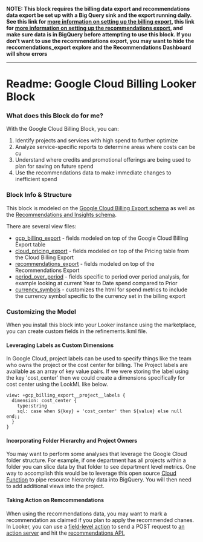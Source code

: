 **NOTE: This block requires the billing data export and recommendations data export be set up with a Big Query sink and the export running daily. See this link for [more information on setting up the billing export](https://cloud.google.com/billing/docs/how-to/export-data-bigquery), this link for [more information on setting up the recommendations export](https://cloud.google.com/recommender/docs/bq-export/export-recommendations-to-bq#creating_a_data_transfer_for_recommendations), and make sure data is in BigQuery before attempting to use this block. If you don't want to use the recommendations export, you may want to hide the reccomendations_export explore and the Recommendations Dashboard will show errors**

___
# Readme: Google Cloud Billing Looker Block

### What does this Block do for me?

With the Google Cloud Billing Block, you can:

1. Identify projects and services with high spend to further optimize
2. Analyze service-specific reports to determine areas where costs can be cu
3. Understand where credits and promotional offerings are being used to plan for saving on future spend
4. Use the recommendations data to make immediate changes to inefficient spend

### Block Info & Structure

This block is modeled on the [Google Cloud Billing Export schema](https://cloud.google.com/billing/docs/how-to/export-data-bigquery#data-tables) as well as the [Recommendations and Insights schema](https://cloud.google.com/recommender/docs/bq-export/export-recommendations-to-bq#example_queries).

There are several view files:
- [gcp_billing_export](/views/gcp_billing_export.view.lkml) - fields modeled on top of the Google Cloud Billing Export table
- [cloud_pricing_export](/views/cloud_pricing_export.view.lkml) - fields modeled on top of the Pricing table from the Cloud Billing Export
- [recommendations_export](/views/recommendations_export.view.lkml) - fields modeled on top of the Recommendations Export
- [period_over_period](/views/period_over_period.view.lkml) - fields specific to period over period analysis, for example looking at current Year to Date spend compared to Prior
- [currency_symbols](/views/currency_symbols.view.lkml) - customizes the html for spend metrics to include the currency symbol specific to the currency set in the billing export

### Customizing the Model

When you install this block into your Looker instance using the marketplace, you can create custom fields in the refinements.lkml file.

#### Leveraging Labels as Custom Dimensions

In Google Cloud, project labels can be used to specify things like the team who owns the project or the cost center for billing. The Project labels are available as an array of key value pairs. If we were storing the label using the key 'cost_center' then we could create a dimensions specifically for cost center using the LookML like below.

```
view: +gcp_billing_export__project__labels {
  dimension: cost_center {
    type:string
    sql: case when ${key} = 'cost_center' then ${value} else null end;;
  }
}
```

#### Incorporating Folder Hierarchy and Project Owners

You may want to perform some analyses that leverage the Google Cloud folder structure. For example, if one department has all projects within a folder you can slice data by that folder to see department level metrics. One way to accomplish this would be to leverage this open source [Cloud Function](https://github.com/pmenglund/folder-lookup) to pipe resource hierarchy data into BigQuery. You will then need to add additional views into the project.

#### Taking Action on Remcommendations

When using the recommendations data, you may want to mark a recommendation as claimed if you plan to apply the recommended chanes. In Looker, you can use a [field-level action](https://docs.looker.com/reference/field-params/action) to send a POST request to [an action server](https://docs.looker.com/sharing-and-publishing/action-hub#building_a_custom_action) and hit the [recommendations API.](https://cloud.google.com/recommender/docs/using-api#mark_a_recommendation_as_claimed)

